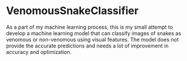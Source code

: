 # VenomousSnakeClassifier
As a part of my machine learning process, this is my small attempt to develop a machine learning model that can classify images of snakes as venomous or non-venomous using visual features.  The model does not provide the accurate predictions and needs a lot of improvement in accuracy and optimization.
